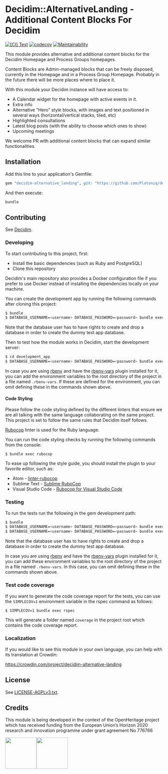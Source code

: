 # Decidim::AlternativeLanding - Additional Content Blocks For Decidim

[![[CI] Test](https://github.com/Platoniq/decidim-module-alternative_landing/actions/workflows/test.yml/badge.svg)](https://github.com/Platoniq/decidim-module-alternative_landing/actions/workflows/test.yml)
[![codecov](https://codecov.io/gh/Platoniq/decidim-module-alternative_landing/branch/main/graph/badge.svg?token=qUp5m7up6M)](https://codecov.io/gh/Platoniq/decidim-module-alternative_landing)
[![Maintainability](https://api.codeclimate.com/v1/badges/565a00f5d7d1ed9879e7/maintainability)](https://codeclimate.com/github/Platoniq/decidim-module-alternative_landing/maintainability)

This module provides alternative and additional content blocks for the Decidim Homepage and Process Groups homepages.

Content Blocks are Admin-managed blocks that can be freely disposed, currently in the Homepage and in a Process Group Homepage. Probably in the future there will be more places where to place it.

With this module your Decidim instance will have access to:

- A Calendar widget for the homepage with active events in it.
- Extra info
- Alternative "Hero" style blocks, with images and text positioned in several ways (horizontal/vertical stacks, tiled, etc)
- Highlighted consultations
- Latest blog posts (with the ability to choose which ones to show)
- Upcoming meetings

We welcome PR with additional content blocks that can expand similar functionalities.

## Installation

Add this line to your application's Gemfile:

```ruby
gem "decidim-alternative_landing", git: "https://github.com/Platoniq/decidim-module-alternative_landing",
```

And then execute:

```bash
bundle
```

## Contributing

See [Decidim](https://github.com/Platoniq/decidim-module-alternative_landing).

### Developing

To start contributing to this project, first:

- Install the basic dependencies (such as Ruby and PostgreSQL)
- Clone this repository

Decidim's main repository also provides a Docker configuration file if you
prefer to use Docker instead of installing the dependencies locally on your
machine.

You can create the development app by running the following commands after
cloning this project:

```bash
$ bundle
$ DATABASE_USERNAME=<username> DATABASE_PASSWORD=<password> bundle exec rake development_app
```

Note that the database user has to have rights to create and drop a database in
order to create the dummy test app database.

Then to test how the module works in Decidim, start the development server:

```bash
$ cd development_app
$ DATABASE_USERNAME=<username> DATABASE_PASSWORD=<password> bundle exec rails s
```

In case you are using [rbenv](https://github.com/rbenv/rbenv) and have the
[rbenv-vars](https://github.com/rbenv/rbenv-vars) plugin installed for it, you
can add the environment variables to the root directory of the project in a file
named `.rbenv-vars`. If these are defined for the environment, you can omit
defining these in the commands shown above.

#### Code Styling

Please follow the code styling defined by the different linters that ensure we
are all talking with the same language collaborating on the same project. This
project is set to follow the same rules that Decidim itself follows.

[Rubocop](https://rubocop.readthedocs.io/) linter is used for the Ruby language.

You can run the code styling checks by running the following commands from the
console:

```
$ bundle exec rubocop
```

To ease up following the style guide, you should install the plugin to your
favorite editor, such as:

- Atom - [linter-rubocop](https://atom.io/packages/linter-rubocop)
- Sublime Text - [Sublime RuboCop](https://github.com/pderichs/sublime_rubocop)
- Visual Studio Code - [Rubocop for Visual Studio Code](https://github.com/misogi/vscode-ruby-rubocop)

### Testing

To run the tests run the following in the gem development path:

```bash
$ bundle
$ DATABASE_USERNAME=<username> DATABASE_PASSWORD=<password> bundle exec rake test_app
$ DATABASE_USERNAME=<username> DATABASE_PASSWORD=<password> bundle exec rspec
```

Note that the database user has to have rights to create and drop a database in
order to create the dummy test app database.

In case you are using [rbenv](https://github.com/rbenv/rbenv) and have the
[rbenv-vars](https://github.com/rbenv/rbenv-vars) plugin installed for it, you
can add these environment variables to the root directory of the project in a
file named `.rbenv-vars`. In this case, you can omit defining these in the
commands shown above.

### Test code coverage

If you want to generate the code coverage report for the tests, you can use
the `SIMPLECOV=1` environment variable in the rspec command as follows:

```bash
$ SIMPLECOV=1 bundle exec rspec
```

This will generate a folder named `coverage` in the project root which contains
the code coverage report.

### Localization

If you would like to see this module in your own language, you can help with its
translation at Crowdin:

https://crowdin.com/project/decidim-alternative-landing

## License

See [LICENSE-AGPLv3.txt](LICENSE-AGPLv3.txt).

## Credits

This module is being developed in the context of the OpenHeritage project which has received funding from the European Union’s Horizon 2020 research and innovation programme under grant agreement No 776766

<div style="display: flex">
<img height=100 src="images/EU.png"/>
<img height=100 src="images/OH.png"/>
</div>
